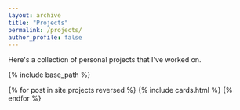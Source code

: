 ```yaml
---
layout: archive 
title: "Projects"
permalink: /projects/
author_profile: false
---
```


Here's a collection of personal projects that I've worked on. 

{% include base_path %}

{% for post in site.projects reversed %}
  {% include cards.html %}
{% endfor %}
